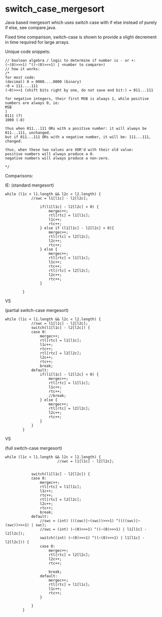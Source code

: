 # switch_case_mergesort
Java based mergesort which uses switch case with if else instead of purely if else, see compare.java.

Fixed time comparison, switch-case is shown to provide a slight decrement in time required for large arrays.

Unique code snippets:
```
// boolean algebra / logic to determine if number is - or +:
(~(0)>>>1) ^((~(0)>>>1) | <number to compare>)
// how it works:
/*
for most code:
(decimal) 0 = 0000....0000 (binary)
~0 = 111....111
(~0)>>>1 (shift bits right by one, do not save end bit:) = 011...111

for negative integers, their first MSB is always 1, while positive numbers are always 0, ie:
MSB
|
0111 (7)
1000 (-8)

thus when 011...111 ORs with a positive number: it will always be 011...111, unchanged.
but if 011...111 ORs with a negative number, it will be: 111...111, changed.

thus, when these two values are XOR'd with their old value:
positive numbers will always produce a 0.
negative numbers will always produce a non-zero.

*/
```


Comparisons:

IE: (standard mergesort)
```
while (l1c < l1.length && l2c < l2.length) {
			//swc = l1[l1c] - l2[l2c];
			
				if(l1[l1c] - l2[l2c] < 0) {
					mergec++;
					rtl[rtc] = l1[l1c];
					l1c++;
					rtc++;
				} else if (l1[l1c] - l2[l2c] > 0){
					mergec++;
					rtl[rtc] = l2[l2c];
					l2c++;
					rtc++;
				} else {
					mergec++;
					rtl[rtc] = l1[l1c];
					l1c++;
					rtc++;
					rtl[rtc] = l2[l2c];
					l2c++;
					rtc++;
				}
			
		}
```

VS

(partial switch-case mergesort)
```
while (l1c < l1.length && l2c < l2.length) {
			//swc = l1[l1c] - l2[l2c];
			switch(l1[l1c] - l2[l2c]) {
			case 0:
				mergec++;
				rtl[rtc] = l1[l1c];
				l1c++;
				rtc++;
				rtl[rtc] = l2[l2c];
				l2c++;
				rtc++;
				break;
			default:
				if(l1[l1c] - l2[l2c] < 0) {
					mergec++;
					rtl[rtc] = l1[l1c];
					l1c++;
					rtc++;
					//break;
				} else {
					mergec++;
					rtl[rtc] = l2[l2c];
					l2c++;
					rtc++;
				}
			}
		}

```
VS

(full switch-case mergesort)
```
while (l1c < l1.length && l2c < l2.length) {
						//swc = l1[l1c] - l2[l2c];
			
			
			switch(l1[l1c] - l2[l2c]) {
			case 0:
				mergec++;
				rtl[rtc] = l1[l1c];
				l1c++;
				rtc++;
				rtl[rtc] = l2[l2c];
				l2c++;
				rtc++;
				break;
			default:
				//swc = (int) (((swc)|~(swc))>>>1) ^((((swc)|~(swc))>>>1) | swc);
				//swc = (int) (~(0)>>>1) ^((~(0)>>>1) | l1[l1c] - l2[l2c]);
				switch((int) (~(0)>>>1) ^((~(0)>>>1) | l1[l1c] - l2[l2c])) {
				case 0:
					mergec++;
					rtl[rtc] = l2[l2c];
					l2c++;
					rtc++;
					
					break;
				default:
					mergec++;
					rtl[rtc] = l1[l1c];
					l1c++;
					rtc++;
				}
				
			}
		}
```
